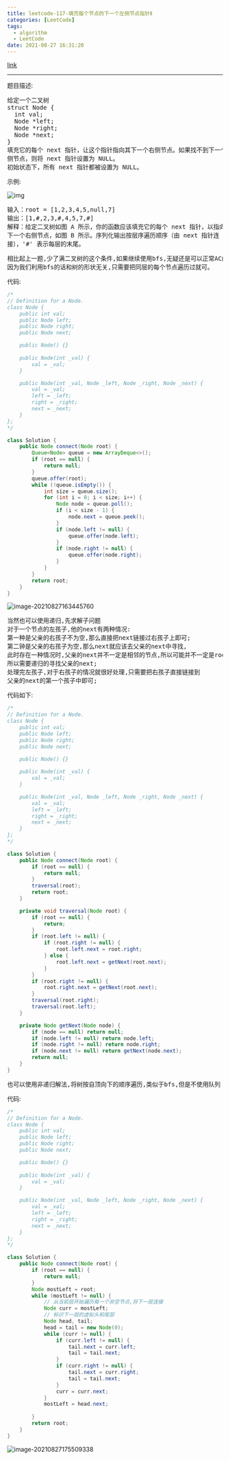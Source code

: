```yaml
---
title: leetcode-117-填充每个节点的下一个左侧节点指针Ⅱ
categories: [LeetCode]
tags:
  - algorithm
  - LeetCode
date: 2021-08-27 16:31:20
---
```


[link](https://leetcode-cn.com/problems/populating-next-right-pointers-in-each-node-ii/submissions/)

<hr/>

题目描述:

<pre>
给定一个二叉树
struct Node {
  int val;
  Node *left;
  Node *right;
  Node *next;
}
填充它的每个 next 指针，让这个指针指向其下一个右侧节点。如果找不到下一个右
侧节点，则将 next 指针设置为 NULL。
初始状态下，所有 next 指针都被设置为 NULL。
</pre>

示例:

![img](https://gitee.com/cao_ziqiang/img/raw/master/20210827163245.png)

<pre>
输入：root = [1,2,3,4,5,null,7]
输出：[1,#,2,3,#,4,5,7,#]
解释：给定二叉树如图 A 所示，你的函数应该填充它的每个 next 指针，以指向其
下一个右侧节点，如图 B 所示。序列化输出按层序遍历顺序（由 next 指针连
接），'#' 表示每层的末尾。
</pre>

<pre>
相比起上一题,少了满二叉树的这个条件,如果继续使用bfs,无疑还是可以正常AC的
因为我们利用bfs的话和树的形状无关,只需要把同层的每个节点遍历过就可。
</pre>

代码:

```java
/*
// Definition for a Node.
class Node {
    public int val;
    public Node left;
    public Node right;
    public Node next;

    public Node() {}
    
    public Node(int _val) {
        val = _val;
    }

    public Node(int _val, Node _left, Node _right, Node _next) {
        val = _val;
        left = _left;
        right = _right;
        next = _next;
    }
};
*/

class Solution {
    public Node connect(Node root) {
        Queue<Node> queue = new ArrayDeque<>();
        if (root == null) {
            return null;
        }
        queue.offer(root);
        while (!queue.isEmpty()) {
            int size = queue.size();
            for (int i = 0; i < size; i++) {
                Node node = queue.poll();
                if (i < size - 1) {
                    node.next = queue.peek();
                }
                if (node.left != null) {
                    queue.offer(node.left);
                }
                if (node.right != null) {
                    queue.offer(node.right);
                }
            }
        }
        return root;
    }
}
```

![image-20210827163445760](https://gitee.com/cao_ziqiang/img/raw/master/20210827163445.png)

<pre>
当然也可以使用递归,先求解子问题
对于一个节点的左孩子,他的next有两种情况:
第一种是父亲的右孩子不为空,那么直接把next链接过右孩子上即可;
第二钟是父亲的右孩子为空,那么next就应该去父亲的next中寻找,
此时存在一种情况时,父亲的next并不一定是相邻的节点,所以可能并不一定是root.next;
所以需要递归的寻找父亲的next;
处理完左孩子,对于右孩子的情况就很好处理,只需要把右孩子直接链接到
父亲的next的第一个孩子中即可;
</pre>

代码如下:

```java
/*
// Definition for a Node.
class Node {
    public int val;
    public Node left;
    public Node right;
    public Node next;

    public Node() {}
    
    public Node(int _val) {
        val = _val;
    }

    public Node(int _val, Node _left, Node _right, Node _next) {
        val = _val;
        left = _left;
        right = _right;
        next = _next;
    }
};
*/

class Solution {
    public Node connect(Node root) {
        if (root == null) {
            return null;
        }
        traversal(root);
        return root;
    }

    private void traversal(Node root) {
        if (root == null) {
            return;
        }
        if (root.left != null) {
            if (root.right != null) {
                root.left.next = root.right;
            } else {
                root.left.next = getNext(root.next);
            }
        }
        if (root.right != null) {
            root.right.next = getNext(root.next);
        }
        traversal(root.right);
        traversal(root.left);
    }

    private Node getNext(Node node) {
        if (node == null) return null;
        if (node.left != null) return node.left;
        if (node.right != null) return node.right;
        if (node.next != null) return getNext(node.next);
        return null;
    }
}
```

<pre>
也可以使用非递归解法,将树按自顶向下的顺序遍历,类似于bfs,但是不使用队列
</pre>

代码:

```java
/*
// Definition for a Node.
class Node {
    public int val;
    public Node left;
    public Node right;
    public Node next;

    public Node() {}
    
    public Node(int _val) {
        val = _val;
    }

    public Node(int _val, Node _left, Node _right, Node _next) {
        val = _val;
        left = _left;
        right = _right;
        next = _next;
    }
};
*/

class Solution {
    public Node connect(Node root) {
        if (root == null) {
            return null;
        }
        Node mostLeft = root;
        while (mostLeft != null) {
            // 从当前层开始遍历每一个非空节点,将下一层连接
            Node curr = mostLeft;
            // 标识下一层的虚拟头和尾部
            Node head, tail;
            head = tail = new Node(0);
            while (curr != null) {
                if (curr.left != null) {
                    tail.next = curr.left;
                    tail = tail.next;
                }
                if (curr.right != null) {
                    tail.next = curr.right;
                    tail = tail.next;
                }
                curr = curr.next;
            }
            mostLeft = head.next;
            
        }
        return root;
    }
}
```

![image-20210827175509338](https://gitee.com/cao_ziqiang/img/raw/master/20210827175509.png)

